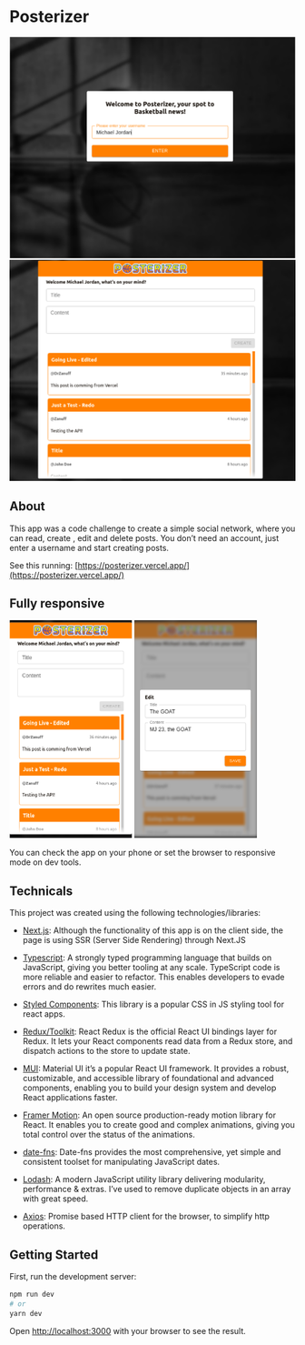 # Posterizer

![Posterizer Login](https://github.com/DrZanuff/posterizer/blob/main/docs/posterizer1.png?raw=true)
![Posterizer App](https://github.com/DrZanuff/posterizer/blob/main/docs/posterizer2.png?raw=true)

## About

This app was a code challenge to create a simple social network, where you can read, create , edit and delete posts. You don’t need an account, just enter a username and start creating posts.

See this running:
[https://posterizer.vercel.app/](https://posterizer.vercel.app/)

## Fully responsive

![Posterizer Mobile](https://github.com/DrZanuff/posterizer/blob/main/docs/posterizer3.png?raw=true)
![Posterizer Modal](https://github.com/DrZanuff/posterizer/blob/main/docs/posterizer4.png?raw=true)

You can check the app on your phone or set the browser to responsive mode on dev tools.

## Technicals

This project was created using the following technologies/libraries:

- [Next.js](https://nextjs.org/): Although the functionality of this app is on the client side, the page is using SSR (Server Side Rendering) through Next.JS

- [Typescript](https://www.typescriptlang.org/): A strongly typed programming language that builds on JavaScript, giving you better tooling at any scale. TypeScript code is more reliable and easier to refactor. This enables developers to evade errors and do rewrites much easier.

- [Styled Components](https://styled-components.com/): This library is a popular CSS in JS styling tool for react apps.

- [Redux/Toolkit](https://redux-toolkit.js.org/): React Redux is the official React UI bindings layer for Redux. It lets your React components read data from a Redux store, and dispatch actions to the store to update state.

- [MUI](https://mui.com/): Material UI it’s a popular React UI framework. It provides a robust, customizable, and accessible library of foundational and advanced components, enabling you to build your design system and develop React applications faster.

- [Framer Motion](https://www.framer.com/motion/): An open source production-ready motion library for React. It enables you to create good and complex animations, giving you total control over the status of the animations.

- [date-fns](https://date-fns.org/): Date-fns provides the most comprehensive, yet simple and consistent toolset for manipulating JavaScript dates.

- [Lodash](https://lodash.com/): A modern JavaScript utility library delivering modularity, performance & extras. I’ve used to remove duplicate objects in an array with great speed.

- [Axios](https://axios-http.com/): Promise based HTTP client for the browser, to simplify http operations.

## Getting Started

First, run the development server:

```bash
npm run dev
# or
yarn dev
```

Open [http://localhost:3000](http://localhost:3000) with your browser to see the result.
